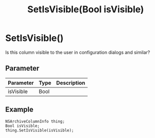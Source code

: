 ﻿---
uid: crmscript_class_nsarchivecolumninfo_setisvisible
title: SetIsVisible(Bool isVisible)
description: CRMScript method in the NSArchiveColumnInfo class that sets the visibility of the column
intellisense: NSArchiveColumnInfo.SetIsVisible
keywords: NSArchiveColumnInfo, SetIsVisible, SetIsVisible(Bool)
so.topic: reference
---

# SetIsVisible()

Is this column visible to the user in configuration dialogs and similar?

## Parameter

| Parameter | Type | Description |
|---|---|---|
| isVisible | Bool | |

## Example

```crmscript
NSArchiveColumnInfo thing;
Bool isVisible;
thing.SetIsVisible(isVisible);
```
